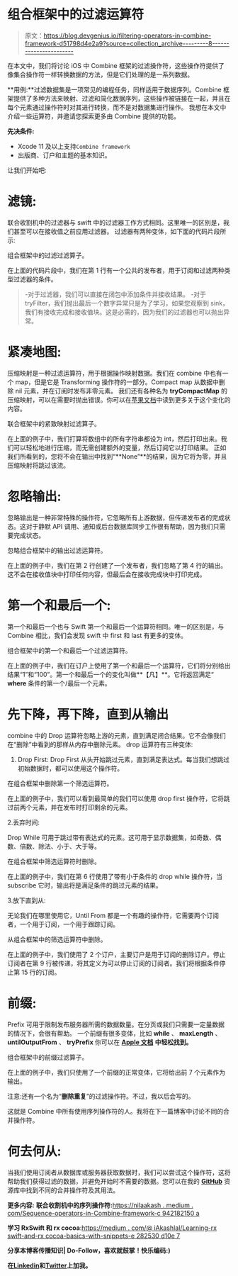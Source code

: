 # 组合框架中的过滤运算符

> 原文：<https://blog.devgenius.io/filtering-operators-in-combine-framework-d51798d4e2a9?source=collection_archive---------8----------------------->

在本文中，我们将讨论 iOS 中 Combine 框架的过滤操作符，这些操作符提供了像集合操作符一样转换数据的方法，但是它们处理的是一系列数据。

**用例:**过滤数据集是一项常见的编程任务，同样适用于数据序列。Combine 框架提供了多种方法来映射、过滤和简化数据序列，这些操作被链接在一起，并且在每个元素通过操作符时对其进行转换，而不是对数据集进行操作。
我想在本文中介绍一些运算符，并邀请您探索更多由 Combine 提供的功能。

**先决条件:**

*   Xcode 11 及以上支持`Combine framework`
*   出版商、订户和主题的基本知识。

让我们开始吧:

# **滤镜:**

联合收割机中的过滤器与 swift 中的过滤器工作方式相同。这里唯一的区别是，我们甚至可以在接收值之前应用过滤器。
过滤器有两种变体，如下面的代码片段所示:

组合框架中的过滤过滤算子。

在上面的代码片段中，我们在第 1 行有一个公共的发布者，用于订阅和过滤两种类型过滤器的条件。

> -对于过滤器，我们可以直接在闭包中添加条件并接收结果。
> -对于 tryFilter，我们抛出最后一个数字异常只是为了学习，如果您观察到 sink，我们有接收完成和接收值块。这是必需的，因为我们的过滤器也可以抛出异常。

# **紧凑地图:**

压缩映射是一种过滤运算符，用于根据操作映射数据。我们在 combine 中也有一个 map，但是它是 Transforming 操作符的一部分。Compact map 从数据中删除 nil 元素，并在订阅时发布非零元素。
我们还有各种名为 **tryCompactMap** 的压缩映射，可以在需要时抛出错误。你可以在[苹果文档](https://developer.apple.com/documentation/combine/publisher/trycompactmap(_:))中读到更多关于这个变化的内容。

联合框架中的紧致映射过滤算子。

在上面的例子中，我们打算将数组中的所有字符串都设为 int，然后打印出来。我们可以轻松地进行压缩，而无需创建额外的变量，然后订阅它以打印结果。
正如我们所看到的，您将不会在输出中找到“**None”**的结果，因为它将为零，并且压缩映射将跳过该流。

# **忽略输出:**

忽略输出是一种非常特殊的操作符，它忽略所有上游数据，但传递发布者的完成状态。这对于静默 API 调用、通知或后台数据库同步工作很有帮助，因为我们只需要完成状态。

忽略组合框架中的输出过滤运算符。

在上面的例子中，我们在第 2 行创建了一个发布者，我们忽略了第 4 行的输出。这不会在接收值块中打印任何内容，但最后会在接收完成块中打印完成。

# **第一个和最后一个:**

第一个和最后一个也与 Swift 第一个和最后一个运算符相同。唯一的区别是，与 Combine 相比，我们会发现 swift 中 first 和 last 有更多的变体。

组合框架中的第一个和最后一个过滤运算符。

在上面的例子中，我们在订户上使用了第一个和最后一个运算符，它们将分别给出结果“1”和“100”。第一个和最后一个的变化叫做**【凡】**。它将返回满足“ **where** 条件的第一个/最后一个元素。

# **先下降，再下降，直到从**输出

combine 中的 Drop 运算符忽略上游的元素，直到满足闭合结果。它不会像我们在“删除”中看到的那样从内存中删除元素。
drop 运算符有三种变体:

1.  Drop First:
    Drop First 从头开始跳过元素，直到满足表达式。每当我们想跳过初始数据时，都可以使用这个操作符。

在组合框架中删除第一个筛选运算符。

在上面的例子中，我们可以看到最简单的我们可以使用 drop first 操作符，它将跳过前两个元素，并在发布时打印剩余的元素。

2.丢弃时间:

Drop While 可用于跳过带有表达式的元素。这可用于显示数据集，如奇数、偶数、倍数、除法、小于、大于等。

在组合框架中筛选运算符时删除。

在上面的例子中，我们在第 6 行使用了带有小于条件的 drop while 操作符，当 subscribe 它时，输出将是满足条件的跳过元素的结果。

3.放下直到从:

无论我们在哪里使用它，Until From 都是一个有趣的操作符，它需要两个订阅者，一个用于订阅，一个用于跟踪订阅。

从组合框架中的筛选运算符中删除。

在上面的例子中，我们使用了 2 个订户，主要订户是用于订阅的删除订户。停止订阅者在第 9 行被传递，将其定义为可以停止订阅的订阅者。我们将根据条件停止第 15 行的订阅。

# **前缀:**

Prefix 可用于限制发布服务器所需的数据数量。在分页或我们只需要一定量数据的情况下，会很有帮助。
一个前缀有很多变体，比如 **while** 、 **maxLength** 、 **untilOutputFrom** 、 **tryPrefix** 你可以在 [**Apple 文档**](https://developer.apple.com/documentation/combine/fail/prefix(_:)) **中轻松找到。**

组合框架中的前缀过滤算子。

在上面的例子中，我们只使用了一个前缀的正常变体，它将给出前 7 个元素作为输出。

注意:还有一个名为“**删除重复**”的过滤操作符。不过，我以后会写的。

这就是 Combine 中所有使用序列操作符的人。我将在下一篇博客中讨论不同的合并操作符。

# 何去何从:

当我们使用订阅者从数据库或服务器获取数据时，我们可以尝试这个操作符，这将帮助我们获得过滤的数据，并避免开始时不需要的数据。您可以在我的 [**GitHub**](https://github.com/NilaakashSingh/CombineConcepts) 资源库中找到不同的合并操作符及其用法。

**更多内容:** **联合收割机中的序列操作符:**[https://nilaakash . medium . com/Sequence-operators-in-Combine-framework-c 942182150 a](https://nilaakash.medium.com/sequence-operators-in-combine-framework-c942182150a)

**学习 RxSwift 和 rx cocoa**:[https://medium . com/@ iAkashlal/Learning-rx swift-and-rx cocoa-basics-with-snippets-e 282530 d10e 7](https://medium.com/@iAkashlal/learning-rxswift-and-rxcocoa-basics-with-snippets-e282530d10e7)

**分享本博客传播知识| Do-Follow，喜欢就鼓掌！快乐编码:)**

**在**[**Linkedin**](https://www.linkedin.com/in/nilaakash-singh-79a386b2/)**和**[**Twitter**](https://twitter.com/NilaakashSingh)**上加我。**